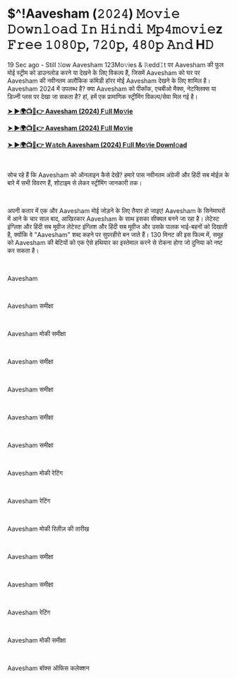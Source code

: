 <h1 style="text-align: left;">$^!Aavesham (𝟸𝟶𝟸𝟺) 𝙼𝚘𝚟𝚒𝚎 𝙳𝚘𝚠𝚗𝚕𝚘𝚊𝚍 𝙸𝚗 𝙷𝚒𝚗𝚍𝚒 𝙼𝚙𝟺𝚖𝚘𝚟𝚒𝚎z 𝙵𝚛𝚎𝚎 𝟷𝟶𝟾𝟶𝚙, 𝟽𝟸𝟶𝚙, 𝟺𝟾𝟶𝚙 𝙰𝚗𝚍 H𝙳</h1><p>19 Sec ago - Still 𝙽ow Aavesham 123Mo𝚟ies &amp; 𝚁edd𝙸t पर Aavesham की फुल मोई स्ट्रीम को डाउनलोड करने या देखने के लिए विकल्प हैं, जिसमें Aavesham को घर पर Aavesham की नवीनतम अलौकिक कॉमेडी हॉरर मोई Aavesham देखने के लिए शामिल है। Aavesham 2024 में उपलब्ध है? क्या Aavesham को पीकॉक, एचबीओ मैक्स, नेटफ्लिक्स या डिज्नी प्लस पर देखा जा सकता है? हां, हमें एक प्रामाणिक स्ट्रीमिंग विकल्प/सेवा मिल गई है।&nbsp;</p><p><a href="https://tinyurl.com/mvywbzn3" target="_blank"><b>➤ ►🌍📺📱👉 Aavesham (2024) F𝚞ll Mo𝚟ie</b></a></p><p><a href="https://tinyurl.com/4tvu43fa" target="_blank"><b>➤ ►🌍📺📱👉 Aavesham (2024) F𝚞ll Mo𝚟ie</b></a></p><p><a href="https://tinyurl.com/mvywbzn3" target="_blank"><b>➤ ►🌍📺📱👉 W𝚊tch Aavesham (2024) F𝚞ll Mo𝚟ie Downl𝚘ad</b></a></p><p><br /></p><p>सोच रहे हैं कि Aavesham को ऑनलाइन कैसे देखें? हमारे पास नवीनतम अंग्रेजी और हिंदी सब मोईज़ के बारे में सभी विवरण हैं, शोटाइम से लेकर स्ट्रीमिंग जानकारी तक।</p><p><br /></p><p>अपनी कतार में एक और Aavesham मोई जोड़ने के लिए तैयार हो जाइए! Aavesham के सिनेमाघरों में आने के चार साल बाद, आखिरकार Aavesham के साथ इसका सीक्वल बनने जा रहा है। लेटेस्ट इंग्लिश और हिंदी सब मूवीज लेटेस्ट इंग्लिश और हिंदी सब मूवीज और उसके पालक भाई-बहनों को दिखाती है, क्योंकि वे "Aavesham" शब्द कहने पर सुपरहीरो बन जाते हैं। 130 मिनट की इस फिल्म में, समूह को Aavesham की बेटियों को एक ऐसे हथियार का इस्तेमाल करने से रोकना होगा जो दुनिया को नष्ट कर सकता है।</p><p><br /></p><p>Aavesham</p><p><br /></p><p>Aavesham समीक्षा</p><p><br /></p><p>Aavesham मोकी समीक्षा</p><p><br /></p><p>Aavesham समीक्षा</p><p><br /></p><p>Aavesham समीक्षा</p><p><br /></p><p>Aavesham समीक्षा</p><p><br /></p><p>Aavesham समीक्षा</p><p><br /></p><p>Aavesham मोकी रेटिंग</p><p><br /></p><p>Aavesham रेटिंग</p><p><br /></p><p>Aavesham मोकी रिलीज़ की तारीख</p><p><br /></p><p>Aavesham समीक्षा</p><p><br /></p><p>Aavesham समीक्षा</p><p><br /></p><p>Aavesham रेटिंग</p><p><br /></p><p>Aavesham मोकी समीक्षा</p><p><br /></p><p>Aavesham बॉक्स ऑफिस कलेक्शन</p>
